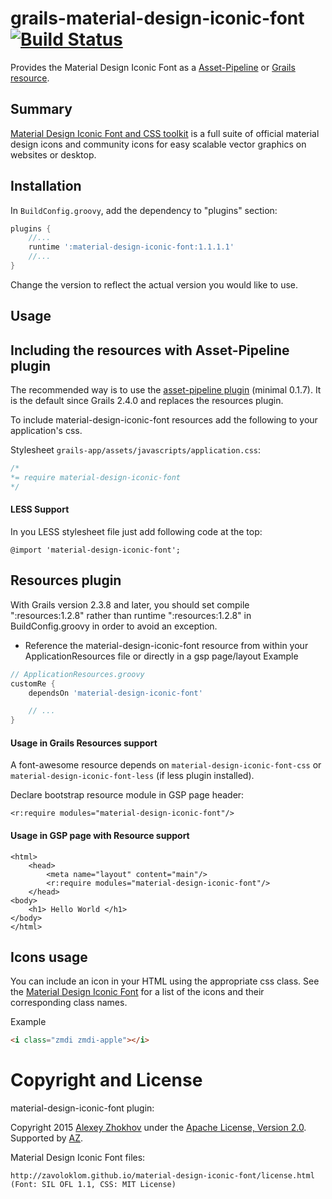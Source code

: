 grails-material-design-iconic-font [![Build Status](https://travis-ci.org/donbeave/grails-material-design-iconic-font.svg)](https://travis-ci.org/donbeave/grails-material-design-iconic-font)
=============================

Provides the Material Design Iconic Font as a [Asset-Pipeline](http://grails.org/plugin/asset-pipeline) or [Grails resource](http://grails.org/plugin/resources).

## Summary
[Material Design Iconic Font and CSS toolkit](https://github.com/zavoloklom/material-design-iconic-font) is a full suite of official material design icons and community icons for easy scalable vector graphics on websites or desktop.

Installation
------------

In `BuildConfig.groovy`, add the dependency to "plugins" section:

```groovy
plugins {
    //...
    runtime ':material-design-iconic-font:1.1.1.1'
    //...
}
```

Change the version to reflect the actual version you would like to use.

## Usage

## Including the resources with Asset-Pipeline plugin

The recommended way is to use the [asset-pipeline plugin](http://grails.org/plugin/asset-pipeline) (minimal 0.1.7). It is
the default since Grails 2.4.0 and replaces the resources plugin.

To include material-design-iconic-font resources add the following to your application's css.

Stylesheet `grails-app/assets/javascripts/application.css`:
```css
/*
*= require material-design-iconic-font
*/
```

#### LESS Support

In you LESS stylesheet file just add following code at the top:

```less
@import 'material-design-iconic-font';
```

## Resources plugin

With Grails version 2.3.8 and later, you should set compile ":resources:1.2.8" rather than runtime ":resources:1.2.8" in BuildConfig.groovy in order to avoid an exception.

* Reference the material-design-iconic-font resource from within your ApplicationResources file or directly in a gsp page/layout
Example

```groovy
// ApplicationResources.groovy
customRe {
    dependsOn 'material-design-iconic-font'

    // ...
}
```

#### Usage in Grails Resources support

A font-awesome resource depends on `material-design-iconic-font-css` or `material-design-iconic-font-less` (if less plugin installed).

Declare bootstrap resource module in GSP page header:
```gsp
<r:require modules="material-design-iconic-font"/>
```

#### Usage in GSP page with Resource support
```gsp
<html>
    <head>
        <meta name="layout" content="main"/>
        <r:require modules="material-design-iconic-font"/>
    </head>
<body>
    <h1> Hello World </h1>
</body>
</html>
```

## Icons usage
You can include an icon in your HTML using the appropriate css class. See the [Material Design Iconic Font](http://zavoloklom.github.io/material-design-iconic-font/icons.html) for a list of the icons and their corresponding class names.

Example

```html
<i class="zmdi zmdi-apple"></i>
```

Copyright and License
===

material-design-iconic-font plugin:

Copyright 2015 [Alexey Zhokhov][zhokhov] under the [Apache License, Version 2.0](LICENSE). Supported by [AZ][zhokhov].

[zhokhov]: http://www.zhokhov.com

Material Design Iconic Font files:

```
http://zavoloklom.github.io/material-design-iconic-font/license.html (Font: SIL OFL 1.1, CSS: MIT License)
```
